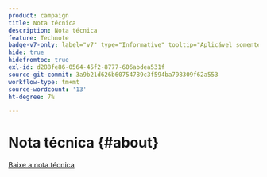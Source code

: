 ```yaml
---
product: campaign
title: Nota técnica
description: Nota técnica
feature: Technote
badge-v7-only: label="v7" type="Informative" tooltip="Aplicável somente ao Campaign Classic v7"
hide: true
hidefromtoc: true
exl-id: d288fe86-0564-45f2-8777-606abdea531f
source-git-commit: 3a9b21d626b60754789c3f594ba798309f62a553
workflow-type: tm+mt
source-wordcount: '13'
ht-degree: 7%

---
```


# Nota técnica {#about}



[Baixe a nota técnica](guidelines.pdf)
